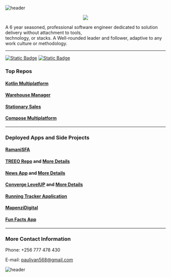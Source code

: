 ![header](https://capsule-render.vercel.app/api?type=slice&color=auto&height=300&section=header&text=Rutale%20Ivan%20Paul&animation=fadeIn&fontSize=50&desc=Senior%20Software%20Engineer)



<p align="center">
  <a href="https://skillicons.dev">
    <img src="https://skillicons.dev/icons?i=androidstudio,kotlin,java,ktor,postgres,mysql,sqlite,postman,git," />
  </a>
</p>

 
A 6 year seasoned, professional software engineer dedicated to solution
delivery without attachment to tools,<br/> technology, or stacks.
A Well-rounded leader and follower, adaptive to any work culture or methodology.
    
---

[![Static Badge](https://img.shields.io/badge/Github_Profile-black?logo=github)](https://github.com/RutaleIvanPaul)
[![Static Badge](https://img.shields.io/badge/Rutale_Ivan_Paul-blue?logo=linkedin&link=https%3A%2F%2Fwww.linkedin.com%2Fin%2Frutale-ivan-paul-881628129%2F)](https://www.linkedin.com/in/rutale-ivan-paul-881628129/)


### Top Repos
#### [Kotlin Multiplatform](https://github.com/RutaleIvanPaul/KMM/tree/develop)
#### [Warehouse Manager](https://github.com/RutaleIvanPaul/WarehouseManager)
#### [Stationary Sales](https://github.com/RutaleIvanPaul/Stationary-Sales)
#### [Compose Multiplatform](https://github.com/RutaleIvanPaul/Compose-MM)
---
### Deployed Apps and Side Projects
#### [RamaniSFA](https://play.google.com/store/apps/details?id=io.ramani.ramanisalesforce&hl=en&gl=US)

#### [TREEO Repo](https://github.com/RutaleIvanPaul/TreeoApp) and [More Details](https://treeo.one/en/treeo-app)

#### [News App](https://github.com/RutaleIvanPaul/NewsApp) and [More Details](https://www.amazon.com/gp/product/B07WCNQBMW)

#### [Converge LevelUP](https://github.com/RutaleIvanPaul/converge-levelup/tree/develop) and [More Details](https://www.amazon.com/gp/product/B07K7GTS6C)

#### [Running Tracker Application](https://github.com/RutaleIvanPaul/Running-Tracker)

#### [MapenziDigital](https://github.com/RutaleIvanPaul/MapenziDigital)

#### [Fun Facts App](https://github.com/RutaleIvanPaul/FunFactsAppKotlin)
---
### More Contact Information

Phone: +256 777 478 430

E-mail: paulivan568@gmail.com

![header](https://capsule-render.vercel.app/api?type=soft)


<!--
**RutaleIvanPaul/RutaleIvanPaul** is a ✨ _special_ ✨ repository because its `README.md` (this file) appears on your GitHub profile.

Here are some ideas to get you started:

- 🔭 I’m currently working on ...
- 🌱 I’m currently learning ...
- 👯 I’m looking to collaborate on ...
- 🤔 I’m looking for help with ...
- 💬 Ask me about ...
- 📫 How to reach me: ...
- 😄 Pronouns: ...
- ⚡ Fun fact: ...
-->
